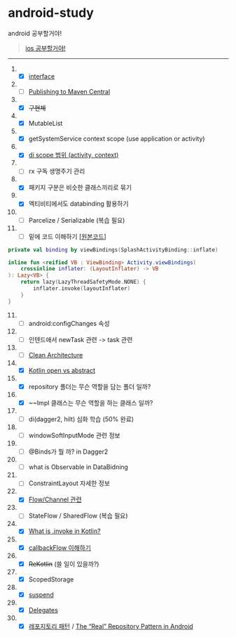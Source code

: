 # android-study
android 공부할거야!

> [ios 공부할거야!](https://github.com/sungbin5304/ios-study)

-----

1. - [x] [interface](https://zerogdev.blogspot.com/2019/06/kotlininterface.html)
2. - [ ] [Publishing to Maven Central](https://chris.banes.dev/publishing-to-maven-central/) 
3. - [x] ~~구현체~~
4. - [x] MutableList
5. - [x] getSystemService context scope (use application or activity)
6. - [x] [di scope 범위 (activity, context)](https://hyperconnect.github.io/2020/07/28/android-dagger-hilt.html)
7. - [ ] rx 구독 생명주기 관리
8. - [x] 패키지 구분은 비슷한 클래스끼리로 묶기
9. - [x] 엑티비티에서도 databinding 활용하기
10. - [ ] Parcelize / Serializable (복습 필요)
11. - [ ] 밑에 코드 이해하기 [[원본코드]](https://github.com/fornewid/android-animation-11p-more/blob/end/sample/src/main/java/soup/animation/sample/SplashActivity.kt#L17)
```kotlin
private val binding by viewBindings(SplashActivityBinding::inflate)

inline fun <reified VB : ViewBinding> Activity.viewBindings(
    crossinline inflater: (LayoutInflater) -> VB
): Lazy<VB> {
    return lazy(LazyThreadSafetyMode.NONE) {
        inflater.invoke(layoutInflater)
    }
}
```
11. - [ ] android:configChanges 속성
12. - [ ] 인텐드애서 newTask 관련 -> task 관련
13. - [ ] [Clean Architecture](https://codechacha.com/ko/android-clean-architecture/)
14. - [x] [Kotlin open vs abstract](https://jeongupark-study-house.tistory.com/146)
15. - [x] repository 폴더는 무슨 역할을 담는 폴더 일까?
16. - [x] \~\~Impl 클래스는 무슨 역할을 하는 클래스 일까?
17. - [ ] di(dagger2, hilt) 심화 학습 (50% 완료)
18. - [ ] windowSoftInputMode 관련 정보
19. - [ ] @Binds가 뭘 까? in Dagger2
20. - [ ] what is Observable in DataBidning
21. - [ ] ConstraintLayout 자세한 정보
22. - [x] [Flow/Channel 관련](https://velog.io/@eoqkrskfk94/%EC%BD%94%EB%A3%A8%ED%8B%B4-Channel%EC%B1%84%EB%84%90-Flow%ED%94%8C%EB%A1%9C%EC%9A%B0)
23. - [ ] StateFlow / SharedFlow (복습 필요)
24. - [x] [What is .invoke in Kotlin?](https://wooooooak.github.io/kotlin/2019/03/21/kotlin_invoke/)
25. - [x] [callbackFlow 이해하기](https://medium.com/harrythegreat/kotlin-%EC%BD%94%EB%A3%A8%ED%8B%B4%EC%9D%98-callbackflow%EC%99%80-channelflow-f4e66c9fa116)
26. - [x] ~~ReKotlin~~ (쓸 일이 있을까?)
27. - [x] ScopedStorage
28. - [x] [suspend](https://stackoverflow.com/a/52925057)
29. - [x] [Delegates](https://medium.com/hongbeomi-dev/%EB%B2%88%EC%97%AD-%EB%82%B4%EC%9E%A5%EB%90%9C-delegates-2%ED%8E%B8-bc4a23cb6f10)
30. - [x] [레포지토리 패턴](https://devvkkid.tistory.com/196) / [The “Real” Repository Pattern in Android](https://proandroiddev.com/the-real-repository-pattern-in-android-efba8662b754)

